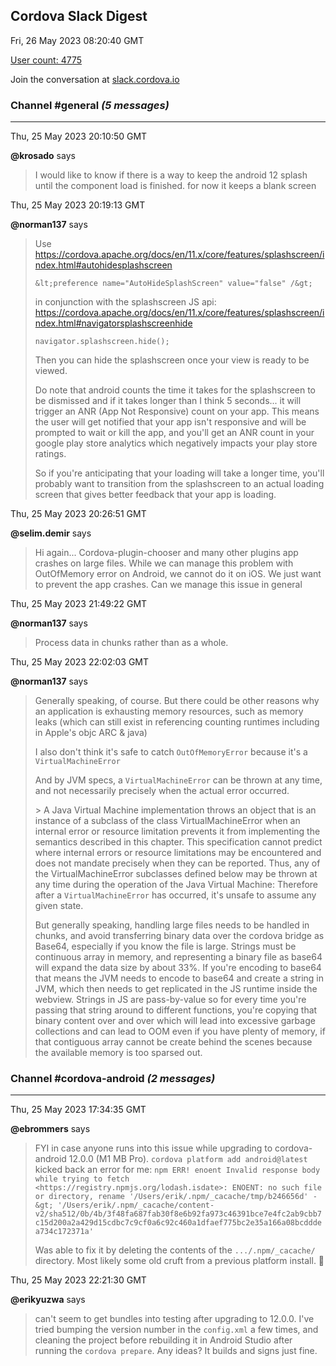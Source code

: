 ## Cordova Slack Digest
Fri, 26 May 2023 08:20:40 GMT

[User count: 4775](https://cordova.slack.com/)


Join the conversation at [slack.cordova.io](http://slack.cordova.io/)

### __Channel #general__ _(5 messages)_
---

Thu, 25 May 2023 20:10:50 GMT

__@krosado__ says 
> I would like to know if there is a way to keep the android 12 splash until the component load is finished. for now it keeps a blank screen
> 

Thu, 25 May 2023 20:19:13 GMT

__@norman137__ says 
> Use <https://cordova.apache.org/docs/en/11.x/core/features/splashscreen/index.html#autohidesplashscreen>
> 
> `&lt;preference name="AutoHideSplashScreen" value="false" /&gt;`
> 
> in conjunction with the splashscreen JS api: <https://cordova.apache.org/docs/en/11.x/core/features/splashscreen/index.html#navigatorsplashscreenhide>
> 
> `navigator.splashscreen.hide();`
> 
> Then you can hide the splashscreen once your view is ready to be viewed.
> 
> Do note that android counts the time it takes for the splashscreen to be dismissed and if it takes longer than I think 5 seconds... it will trigger an ANR (App Not Responsive) count on your app. This means the user will get notified that your app isn't responsive and will be prompted to wait or kill the app, and you'll get an ANR count in your google play store analytics which negatively impacts your play store ratings.
> 
> So if you're anticipating that your loading will take a longer time, you'll probably want to transition from the splashscreen to an actual loading screen that gives better feedback that your app is loading.
> 

Thu, 25 May 2023 20:26:51 GMT

__@selim.demir__ says 
> Hi again... Cordova-plugin-chooser and many other plugins app crashes on large files. While we can manage this problem with OutOfMemory error on Android, we cannot do it on iOS. We just want to prevent the app crashes. Can we manage this issue in general
> 

Thu, 25 May 2023 21:49:22 GMT

__@norman137__ says 
> Process data in chunks rather than as a whole.
> 

Thu, 25 May 2023 22:02:03 GMT

__@norman137__ says 
> Generally speaking, of course. But there could be other reasons why an application is exhausting memory resources, such as memory leaks (which can still exist in referencing counting runtimes including in Apple's objc ARC &amp; java)
> 
> I also don't think it's safe to catch `OutOfMemoryError` because it's a `VirtualMachineError`
> 
> And by JVM specs, a `VirtualMachineError` can be thrown at any time, and not necessarily precisely when the actual error occurred.
> 
> &gt; A Java Virtual Machine implementation throws an object that is an instance of a subclass of the class VirtualMachineError when an internal error or resource limitation prevents it from implementing the semantics described in this chapter. This specification cannot predict where internal errors or resource limitations may be encountered and does not mandate precisely when they can be reported. Thus, any of the VirtualMachineError subclasses defined below may be thrown at any time during the operation of the Java Virtual Machine:
> Therefore after a `VirtualMachineError` has occurred, it's unsafe to assume any given state.
> 
> But generally speaking, handling large files needs to be handled in chunks, and avoid transferring binary data over the cordova bridge as Base64, especially if you know the file is large. Strings must be continuous array in memory, and representing a binary file as base64 will expand the data size by about 33%. If you're encoding to base64 that means the JVM needs to encode to base64 and create a string in JVM, which then needs to get replicated in the JS runtime inside the webview. Strings in JS are pass-by-value so for every time you're passing that string around to different functions, you're copying that binary content over and over which will lead into excessive garbage collections and can lead to OOM even if you have plenty of memory, if that contiguous array cannot be create behind the scenes because the available memory is too sparsed out.
> 

### __Channel #cordova-android__ _(2 messages)_
---

Thu, 25 May 2023 17:34:35 GMT

__@ebrommers__ says 
> FYI in case anyone runs into this issue while upgrading to cordova-android 12.0.0 (M1 MB Pro). `cordova platform add android@latest`  kicked back an error for me:
>  `npm ERR! enoent Invalid response body while trying to fetch <https://registry.npmjs.org/lodash.isdate>: ENOENT: no such file or directory, rename '/Users/erik/.npm/_cacache/tmp/b246656d' -&gt; '/Users/erik/.npm/_cacache/content-v2/sha512/0b/4b/3f48fa687fab30f8e6b92fa973c46391bce7e4fc2ab9cbb7c15d200a2a429d15cdbc7c9cf0a6c92c460a1dfaef775bc2e35a166a08bcdddea734c172371a'`
> 
> Was able to fix it by deleting the contents of the `.../.npm/_cacache/`  directory. Most likely some old cruft from a previous platform install. 🙂
> 

Thu, 25 May 2023 22:21:30 GMT

__@erikyuzwa__ says 
> can't seem to get bundles into testing after upgrading to 12.0.0. I've tried bumping the version number in the `config.xml` a few times, and cleaning the project before rebuilding it in Android Studio after running the `cordova prepare`. Any ideas? It builds and signs just fine.
> 
